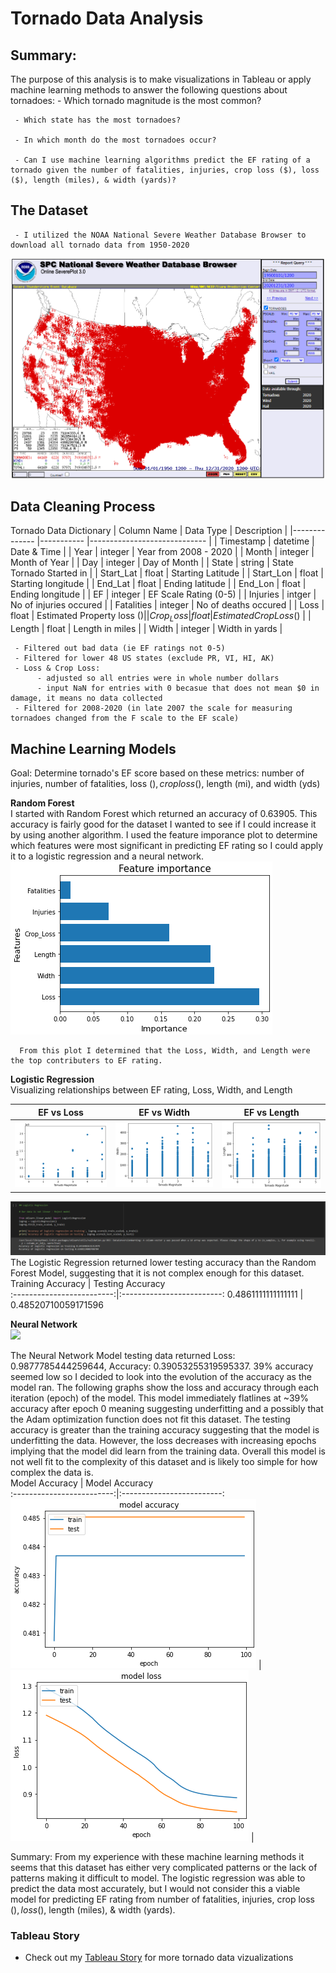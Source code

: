 # Tornado Data Analysis

## Summary:
The purpose of this analysis is to make visualizations in Tableau or apply machine learning methods to answer the following questions about tornadoes: 
     - Which tornado magnitude is the most common?

     - Which state has the most tornadoes?

     - In which month do the most tornadoes occur? 

     - Can I use machine learning algorithms predict the EF rating of a tornado given the number of fatalities, injuries, crop loss ($), loss ($), length (miles), & width (yards)? 

## The Dataset
     - I utilized the NOAA National Severe Weather Database Browser to download all tornado data from 1950-2020
  ![NOAA](https://github.com/nsmeltz/Portfolio/blob/fbf381a3d80497a336325ddfbe00080dadcfff01/Tornadoes%20Machine%20Learning%20&%20Analysis/Images/NOAA_SPC.png)
  
## Data Cleaning Process

Tornado Data Dictionary
| Column Name  	| Data Type 	| Description                 	|
|--------------	|-----------	|-----------------------------	|
| Timestamp    	| datetime  	| Date & Time                 	|
| Year         	| integer   	| Year from 2008 - 2020       	|
| Month        	| integer   	| Month of Year               	|
| Day          	| integer   	| Day of Month                	|
| State        	| string    	| State Tornado Started in    	|
| Start_Lat    	| float     	| Starting Latitude           	|
| Start_Lon    	| float     	| Starting longitude          	|
| End_Lat      	| float     	| Ending latitude             	|
| End_Lon      	| float     	| Ending longitude            	|
| EF           	| integer   	| EF Scale Rating (0-5)       	|
| Injuries     	| intger    	| No of injuries occured      	|
| Fatalities   	| integer   	| No of deaths occured        	|
| Loss         	| float     	| Estimated Property loss ($) 	|
| Crop_Loss    	| float     	| Estimated Crop Loss ($)     	|
| Length       	| float     	| Length in miles             	|
| Width        	| integer   	| Width in yards              	|


     - Filtered out bad data (ie EF ratings not 0-5)
     - Filtered for lower 48 US states (exclude PR, VI, HI, AK)
     - Loss & Crop Loss: 
          - adjusted so all entries were in whole number dollars
          - input NaN for entries with 0 becasue that does not mean $0 in damage, it means no data collected
     - Filtered for 2008-2020 (in late 2007 the scale for measuring tornadoes changed from the F scale to the EF scale)



## Machine Learning Models

Goal: Determine tornado's EF score based on these metrics: number of injuries, number of fatalities, loss ($), crop loss($), length (mi), and width (yds)

**Random Forest**                                                                          
      I started with Random Forest which returned an accuracy of 0.63905. This accuracy is fairly good for the dataset I wanted to see if I could increase it by using another algorithm. I used the feature imporance plot to determine which features were most significant in predicting EF rating so I could apply it to a logistic regression and a neural network.                                                                    
![Feature Importance](https://github.com/nsmeltz/Portfolio/blob/5c53bb0b4cabfb33e6458df80fb07ec0b295e9fe/Tornadoes%20Machine%20Learning%20&%20Analysis/Images/RF_FeatureImportance.png)

      From this plot I determined that the Loss, Width, and Length were the top contributers to EF rating. 
       
   

**Logistic Regression**                                                                     
   Visualizing relationships between EF rating, Loss, Width, and Length
   
  EF vs Loss          |  EF vs Width          | EF vs Length
:-------------------------:|:-------------------------:|:-------------------------:
![](https://github.com/nsmeltz/Portfolio/blob/5c53bb0b4cabfb33e6458df80fb07ec0b295e9fe/Tornadoes%20Machine%20Learning%20&%20Analysis/Images/EF_Loss.png) |  ![](https://github.com/nsmeltz/Portfolio/blob/5c53bb0b4cabfb33e6458df80fb07ec0b295e9fe/Tornadoes%20Machine%20Learning%20&%20Analysis/Images/EF_Width.png) |  ![](https://github.com/nsmeltz/Portfolio/blob/5c53bb0b4cabfb33e6458df80fb07ec0b295e9fe/Tornadoes%20Machine%20Learning%20&%20Analysis/Images/EF_Length.png)  

![](https://github.com/nsmeltz/Portfolio/blob/5c53bb0b4cabfb33e6458df80fb07ec0b295e9fe/Tornadoes%20Machine%20Learning%20&%20Analysis/Images/LogReg_accuracy.png)
The Logistic Regression returned lower testing accuracy than the Random Forest Model, suggesting that it is not complex enough for this dataset.  
Training Accuracy          |  Testing Accuracy         
:-------------------------:|:-------------------------:
0.4861111111111111     | 0.48520710059171596

**Neural Network**  
![](https://github.com/nsmeltz/Portfolio/blob/5c53bb0b4cabfb33e6458df80fb07ec0b295e9fe/Tornadoes%20Machine%20Learning%20&%20Analysis/Images/LogReg_accuracy.png/NN_model.png)

The Neural Network Model testing data returned Loss: 0.9877785444259644, Accuracy: 0.39053255319595337. 39% accuracy seemed low so I decided to look into the evolution of the accuracy as the model ran. The following graphs show the loss and accuracy through each iteration (epoch) of the model. This model immediately flatlines at ~39% accuracy after epoch 0 meaning suggesting underfitting and a possibly that the Adam optimization function does not fit this dataset. The testing accuracy is greater than the training accuracy suggesting that the model is underfitting the data. However, the loss decreases with increasing epochs implying that the model did learn from the training data. Overall this model is not well fit to the complexity of this dataset and is likely too simple for how complex the data is.  
 Model Accuracy         |   Model Accuracy  
:-------------------------:|:-------------------------:
![](https://github.com/nsmeltz/Portfolio/blob/5c53bb0b4cabfb33e6458df80fb07ec0b295e9fe/Tornadoes%20Machine%20Learning%20&%20Analysis/Images/NN_accuracy.png) |  ![](https://github.com/nsmeltz/Portfolio/blob/5c53bb0b4cabfb33e6458df80fb07ec0b295e9fe/Tornadoes%20Machine%20Learning%20&%20Analysis/Images/NN_loss.png) | 


Summary: From my experience with these machine learning methods it seems that this dataset has either very complicated patterns or the lack of patterns making it difficult to model. The logistic regression was able to predict the data most accurately, but I would not consider this a viable model for predicting EF rating from number of fatalities, injuries, crop loss ($), loss ($), length (miles), & width (yards).

### Tableau Story

  - Check out my [Tableau Story](https://public.tableau.com/views/TornadoesStory/TornadoStory?:language=en-US&publish=yes&:display_count=n&:origin=viz_share_link) for more tornado data vizualizations 
